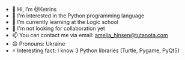 - 👋 Hi, I’m @Ketrins
- 👀 I'm interested in the Python programming language
- 🌱 I’m currently learning at the Logic school
- 💞️ I'm not looking for collaboration yet
- 📫 You can contact me via email: amelia_hinsen@tutanota.com
- 😄 Pronouns: Ukraine
- ⚡ Interesting fact: I know 3 Python libraries (Turtle, Pygame, PyQt5)

<!---
Ketrins/Ketrins is a ✨ special ✨ repository because its `README.md` (this file) appears on your GitHub profile.
You can click the Preview link to take a look at your changes.
--->
